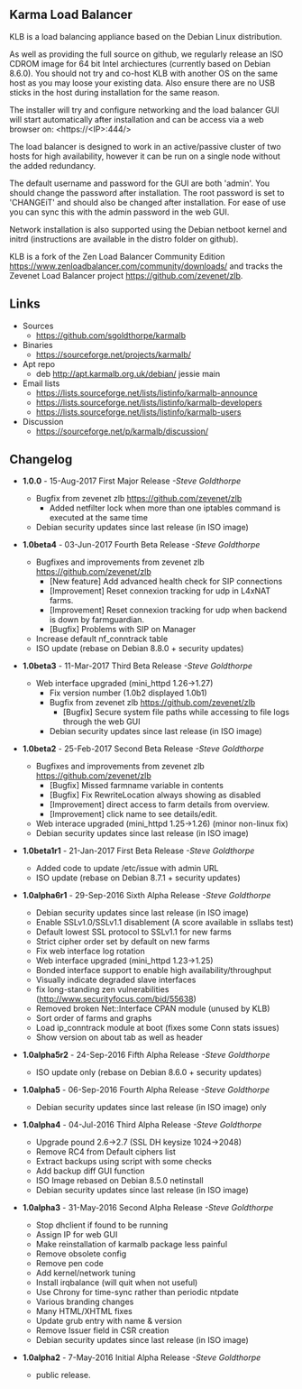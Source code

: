 Karma Load Balancer
-------------------

KLB is a load balancing appliance based on the Debian Linux distribution.

As well as providing the full source on github, we regularly release an ISO
CDROM image for 64 bit Intel archiectures (currently based on Debian 8.6.0).
You should not try and co-host KLB with another OS on the same host as you may
loose your existing data.  Also ensure there are no USB sticks in the host
during installation for the same reason.

The installer will try and configure networking and the load balancer GUI will
start automatically after installation and can be access via a web browser on:
  <https://\<IP\>:444/>

The load balancer is designed to work in an active/passive cluster of two hosts
for high availability, however it can be run on a single node without the added
redundancy.

The default username and password for the GUI are both 'admin'.  You should
change the password after installation.  The root password is set to 'CHANGEiT'
and should also be changed after installation.  For ease of use you can sync
this with the admin password in the web GUI.

Network installation is also supported using the Debian netboot kernel and
initrd (instructions are available in the distro folder on github).

KLB is a fork of the Zen Load Balancer Community Edition
<https://www.zenloadbalancer.com/community/downloads/>
and tracks the Zevenet Load Balancer project
<https://github.com/zevenet/zlb>.

Links
-----
* Sources
    * <https://github.com/sgoldthorpe/karmalb>
* Binaries
    * <https://sourceforge.net/projects/karmalb/>
* Apt repo
    * deb http://apt.karmalb.org.uk/debian/ jessie main
* Email lists
    * <https://lists.sourceforge.net/lists/listinfo/karmalb-announce>
    * <https://lists.sourceforge.net/lists/listinfo/karmalb-developers>
    * <https://lists.sourceforge.net/lists/listinfo/karmalb-users>
* Discussion
    * <https://sourceforge.net/p/karmalb/discussion/>


Changelog
---------
* **1.0.0** - 15-Aug-2017 First Major Release _-Steve Goldthorpe_
    * Bugfix from zevenet zlb https://github.com/zevenet/zlb
        * Added netfilter lock when more than one iptables command is executed at the same time
    * Debian security updates since last release (in ISO image)

* **1.0beta4** - 03-Jun-2017 Fourth Beta Release _-Steve Goldthorpe_
    * Bugfixes and improvements from zevenet zlb https://github.com/zevenet/zlb
        * [New feature] Add advanced health check for SIP connections
        * [Improvement] Reset connexion tracking for udp in L4xNAT farms.
        * [Improvement] Reset connexion tracking for udp when backend is down by farmguardian.
        * [Bugfix] Problems with SIP on Manager
    * Increase default nf\_conntrack table
    * ISO update (rebase on Debian 8.8.0 + security updates)


* **1.0beta3** - 11-Mar-2017 Third Beta Release _-Steve Goldthorpe_
    * Web interface upgraded (mini\_httpd 1.26->1.27)
       * Fix version number (1.0b2 displayed 1.0b1)
       * Bugfix from zevenet zlb https://github.com/zevenet/zlb
           * [Bugfix] Secure system file paths while accessing to file logs
             through the web GUI
       * Debian security updates since last release (in ISO image)

* **1.0beta2** - 25-Feb-2017 Second Beta Release _-Steve Goldthorpe_
    * Bugfixes and improvements from zevenet zlb https://github.com/zevenet/zlb
        * [Bugfix] Missed farmname variable in contents
        * [Bugfix] Fix RewriteLocation always showing as disabled
        * [Improvement] direct access to farm details from overview.
        * [Improvement] click name to see details/edit.
    * Web interace upgraded (mini\_httpd 1.25->1.26) (minor non-linux fix)
    * Debian security updates since last release (in ISO image)
* **1.0beta1r1** - 21-Jan-2017 First Beta Release _-Steve Goldthorpe_
    * Added code to update /etc/issue with admin URL
    * ISO update (rebase on Debian 8.7.1 + security updates)
* **1.0alpha6r1** - 29-Sep-2016 Sixth Alpha Release _-Steve Goldthorpe_
    * Debian security updates since last release (in ISO image)
    * Enable SSLv1.0/SSLv1.1 disablement (A score available in ssllabs test)
    * Default lowest SSL protocol to SSLv1.1 for new farms
    * Strict cipher order set by default on new farms
    * Fix web interface log rotation
    * Web interface upgraded (mini\_httpd 1.23->1.25)
    * Bonded interface support to enable high availability/throughput
    * Visually indicate degraded slave interfaces
    * fix long-standing zen vulnerabilities (http://www.securityfocus.com/bid/55638)
    * Removed broken Net::Interface CPAN module (unused by KLB)
    * Sort order of farms and graphs
    * Load ip\_conntrack module at boot (fixes some Conn stats issues)
    * Show version on about tab as well as header
* **1.0alpha5r2** - 24-Sep-2016 Fifth Alpha Release _-Steve Goldthorpe_
    * ISO update only (rebase on Debian 8.6.0 + security updates)
* **1.0alpha5** - 06-Sep-2016 Fourth Alpha Release _-Steve Goldthorpe_
    * Debian security updates since last release (in ISO image) only
* **1.0alpha4** - 04-Jul-2016 Third Alpha Release _-Steve Goldthorpe_
    * Upgrade pound 2.6->2.7 (SSL DH keysize 1024->2048)
    * Remove RC4 from Default ciphers list
    * Extract backups using script with some checks
    * Add backup diff GUI function
    * ISO Image rebased on Debian 8.5.0 netinstall
    * Debian security updates since last release (in ISO image)
* **1.0alpha3** - 31-May-2016 Second Alpha Release _-Steve Goldthorpe_
    * Stop dhclient if found to be running
    * Assign IP for web GUI
    * Make reinstallation of karmalb package less painful
    * Remove obsolete config
    * Remove pen code
    * Add kernel/network tuning
    * Install irqbalance (will quit when not useful)
    * Use Chrony for time-sync rather than periodic ntpdate
    * Various branding changes
    * Many HTML/XHTML fixes
    * Update grub entry with name & version
    * Remove Issuer field in CSR creation
    * Debian security updates since last release (in ISO image)
* **1.0alpha2** - 7-May-2016 Initial Alpha Release _-Steve Goldthorpe_
    * public release.
